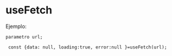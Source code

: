 # useFetch

Ejemplo:
```
parametro url;

 const {data: null, loading:true, error:null }=useFetch(url);
```
